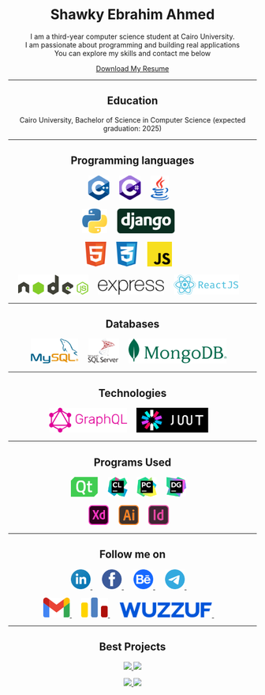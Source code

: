 <div align="center">

# Shawky Ebrahim Ahmed

I am a third-year computer science student at Cairo University.<br/>
I am passionate about programming and building real applications<br/>
You can explore my skills and contact me below<br/>

[Download My Resume](https://drive.google.com/drive/folders/1yJmOWWaRQpM32haB8CeXCOzK0_WC6o59?usp=share_link)

</div>

---

<div align="center">

## Education

Cairo University, Bachelor of Science in Computer Science (expected graduation: 2025)

</div>

---

<div align="center">

## Programming languages

<p>
  <img height="50" src="./icons/programming languages/cpp.svg">&nbsp;&nbsp;&nbsp;&nbsp;
  <img height="50" src="./icons/programming languages/c-sharp.svg">&nbsp;&nbsp;&nbsp;&nbsp;
  <img height="50" src="./icons/programming languages/java.svg">&nbsp;&nbsp;&nbsp;&nbsp;
</p>

<p>
  <img height="50" src="./icons/programming languages/python.svg">&nbsp;&nbsp;&nbsp;&nbsp;
  <img height="50" src="./icons/programming languages/django.svg">&nbsp;&nbsp;&nbsp;&nbsp;
</p>

<p>
  <img height="50" src="./icons/programming languages/html5.svg">&nbsp;&nbsp;&nbsp;&nbsp;
  <img height="50" src="./icons/programming languages/css3.svg">&nbsp;&nbsp;&nbsp;&nbsp;
  <img height="50" src="./icons/programming languages/javascript.svg">&nbsp;&nbsp;&nbsp;&nbsp;
</p>

<p>
  <img height="40" src="./icons/programming languages/nodejs.svg">&nbsp;&nbsp;&nbsp;&nbsp;
  <img height="30" src="./icons/programming languages/expressjs.svg">&nbsp;&nbsp;&nbsp;&nbsp;
  <img height="40" src="./icons/programming languages/reactjs.svg">&nbsp;&nbsp;&nbsp;&nbsp;
</p>

</div>

---

<div align="center">

## Databases

<p>
  <img height="50" src="./icons/databases/mysql.svg">&nbsp;&nbsp;&nbsp;&nbsp;
  <img height="50" src="./icons/databases/sql-server.svg">&nbsp;&nbsp;&nbsp;&nbsp;
  <img height="50" src="./icons/databases/mongoDB.svg">&nbsp;&nbsp;&nbsp;&nbsp;
</p>

</div>

---

<div align="center">

## Technologies

<p>
  <img height="50" src="./icons/Technologies/graphQL.svg">&nbsp;&nbsp;&nbsp;&nbsp;
  <img height="50" src="./icons/Technologies/jwt.svg">&nbsp;&nbsp;&nbsp;&nbsp;
</p>

</div>

---

<div align="center">

## Programs Used

<p>
  <img height="40" src="./icons/programs/programming/qt.svg">&nbsp;&nbsp;&nbsp;&nbsp;
  <img height="40" src="./icons/programs/programming/clion.svg">&nbsp;&nbsp;&nbsp;&nbsp;
  <img height="40" src="./icons/programs/programming/pycharm.svg">&nbsp;&nbsp;&nbsp;&nbsp;
  <img height="40" src="./icons/programs/programming/datagrip.svg">&nbsp;&nbsp;&nbsp;&nbsp;
</p>

<p>
  <img height="40" src="./icons/programs/design/xd.svg">&nbsp;&nbsp;&nbsp;&nbsp;
  <img height="40" src="./icons/programs/design/illustrator.svg">&nbsp;&nbsp;&nbsp;&nbsp;
  <img height="40" src="./icons/programs/design/indesign.svg">&nbsp;&nbsp;&nbsp;&nbsp;
</p>

</div>

---

<div align="center">

## Follow me on

<p>
  <a href="https://www.linkedin.com/in/shawkyebrahim2514/">
    <img height="40" src="./icons/contact/linkedin.svg">
  </a>&nbsp;&nbsp;&nbsp;&nbsp;
  <a href="https://www.facebook.com/shawky.ebrahim.ahmed/">
    <img height="40" src="./icons/contact/facebook.svg">
  </a>&nbsp;&nbsp;&nbsp;&nbsp;
  <a href="https://www.behance.net/shawkyebrahim2514">
    <img height="40" src="./icons/contact/behance.svg">
  </a>&nbsp;&nbsp;&nbsp;&nbsp;
  <a href="https://t.me/shawkyebrahim2514">
    <img height="40" src="./icons/contact/telegram.svg">
  </a>&nbsp;&nbsp;&nbsp;&nbsp;
</p>

<p>
  <a href="mailto:shawky.ebrahim2514@gmail.com">
    <img height="40" src="./icons/contact/gmail.svg">
  </a>&nbsp;&nbsp;&nbsp;&nbsp;
  <a href="https://codeforces.com/profile/shawkyebrahim">
    <img height="40" src="./icons/contact/codeforces.svg">
  </a>&nbsp;&nbsp;&nbsp;&nbsp;
  <a href="https://wuzzuf.net/me/shawkyebrahim2514">
    <img height="30" src="./icons/contact/wuzzuf.svg">
  </a>&nbsp;&nbsp;&nbsp;&nbsp;
</p>

</div>

---

<div align="center">

## Best Projects

<p>
  <a href="https://github.com/shawkyebrahim2514/Quoting-Website">
  <img src="https://github-readme-stats.vercel.app/api/pin/?username=shawkyebrahim2514&repo=Quoting-Website&theme=vue-dark">
  </a>
  <a href="https://github.com/shawkyebrahim2514/Islamic-Website">
  <img src="https://github-readme-stats.vercel.app/api/pin/?username=shawkyebrahim2514&repo=Islamic-Website&theme=vue-dark">
  </a>
</p>

<p>
  <a href="https://github.com/shawkyebrahim2514/Student-Database-Management">
    <img src="https://github-readme-stats.vercel.app/api/pin/?username=shawkyebrahim2514&repo=Student-Database-Management&theme=vue-dark">
  </a>
  <a href="https://github.com/shawkyebrahim2514/Banking-System-Application">
    <img src="https://github-readme-stats.vercel.app/api/pin/?username=shawkyebrahim2514&repo=Banking-System-Application&theme=vue-dark">
  </a>
</p>

</div>

